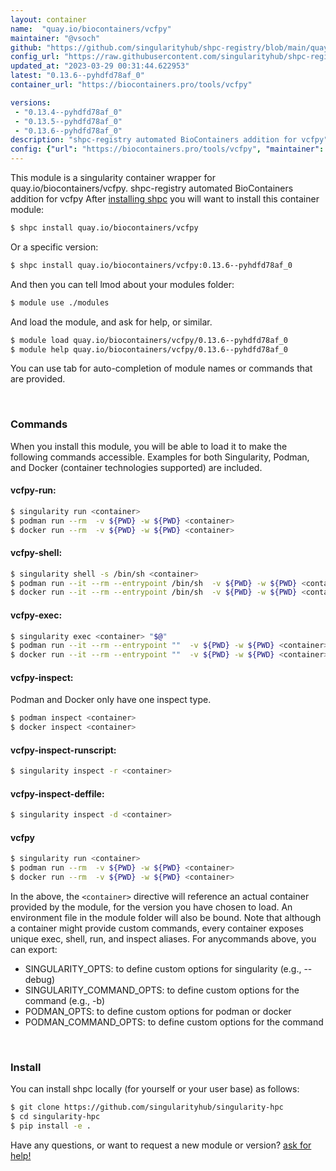 ```yaml
---
layout: container
name:  "quay.io/biocontainers/vcfpy"
maintainer: "@vsoch"
github: "https://github.com/singularityhub/shpc-registry/blob/main/quay.io/biocontainers/vcfpy/container.yaml"
config_url: "https://raw.githubusercontent.com/singularityhub/shpc-registry/main/quay.io/biocontainers/vcfpy/container.yaml"
updated_at: "2023-03-29 00:31:44.622953"
latest: "0.13.6--pyhdfd78af_0"
container_url: "https://biocontainers.pro/tools/vcfpy"

versions:
 - "0.13.4--pyhdfd78af_0"
 - "0.13.5--pyhdfd78af_0"
 - "0.13.6--pyhdfd78af_0"
description: "shpc-registry automated BioContainers addition for vcfpy"
config: {"url": "https://biocontainers.pro/tools/vcfpy", "maintainer": "@vsoch", "description": "shpc-registry automated BioContainers addition for vcfpy", "latest": {"0.13.6--pyhdfd78af_0": "sha256:bf89f7bc5545f59705e640d3077f8837950c08f7103c7cf182b2311f1a6ffd85"}, "tags": {"0.13.4--pyhdfd78af_0": "sha256:bd650b279f85c24c8f3626893213f521159322b0209fc5029efa997f2ffac033", "0.13.5--pyhdfd78af_0": "sha256:f34797abe6f0f65697ecb9caf8300d68122ea96e12beb2f86faff6f072ad3878", "0.13.6--pyhdfd78af_0": "sha256:bf89f7bc5545f59705e640d3077f8837950c08f7103c7cf182b2311f1a6ffd85"}, "docker": "quay.io/biocontainers/vcfpy"}
---
```


This module is a singularity container wrapper for quay.io/biocontainers/vcfpy.
shpc-registry automated BioContainers addition for vcfpy
After [installing shpc](#install) you will want to install this container module:


```bash
$ shpc install quay.io/biocontainers/vcfpy
```

Or a specific version:

```bash
$ shpc install quay.io/biocontainers/vcfpy:0.13.6--pyhdfd78af_0
```

And then you can tell lmod about your modules folder:

```bash
$ module use ./modules
```

And load the module, and ask for help, or similar.

```bash
$ module load quay.io/biocontainers/vcfpy/0.13.6--pyhdfd78af_0
$ module help quay.io/biocontainers/vcfpy/0.13.6--pyhdfd78af_0
```

You can use tab for auto-completion of module names or commands that are provided.

<br>

### Commands

When you install this module, you will be able to load it to make the following commands accessible.
Examples for both Singularity, Podman, and Docker (container technologies supported) are included.

#### vcfpy-run:

```bash
$ singularity run <container>
$ podman run --rm  -v ${PWD} -w ${PWD} <container>
$ docker run --rm  -v ${PWD} -w ${PWD} <container>
```

#### vcfpy-shell:

```bash
$ singularity shell -s /bin/sh <container>
$ podman run --it --rm --entrypoint /bin/sh  -v ${PWD} -w ${PWD} <container>
$ docker run --it --rm --entrypoint /bin/sh  -v ${PWD} -w ${PWD} <container>
```

#### vcfpy-exec:

```bash
$ singularity exec <container> "$@"
$ podman run --it --rm --entrypoint ""  -v ${PWD} -w ${PWD} <container> "$@"
$ docker run --it --rm --entrypoint ""  -v ${PWD} -w ${PWD} <container> "$@"
```

#### vcfpy-inspect:

Podman and Docker only have one inspect type.

```bash
$ podman inspect <container>
$ docker inspect <container>
```

#### vcfpy-inspect-runscript:

```bash
$ singularity inspect -r <container>
```

#### vcfpy-inspect-deffile:

```bash
$ singularity inspect -d <container>
```



#### vcfpy

```bash
$ singularity run <container>
$ podman run --rm  -v ${PWD} -w ${PWD} <container>
$ docker run --rm  -v ${PWD} -w ${PWD} <container>
```


In the above, the `<container>` directive will reference an actual container provided
by the module, for the version you have chosen to load. An environment file in the
module folder will also be bound. Note that although a container
might provide custom commands, every container exposes unique exec, shell, run, and
inspect aliases. For anycommands above, you can export:

 - SINGULARITY_OPTS: to define custom options for singularity (e.g., --debug)
 - SINGULARITY_COMMAND_OPTS: to define custom options for the command (e.g., -b)
 - PODMAN_OPTS: to define custom options for podman or docker
 - PODMAN_COMMAND_OPTS: to define custom options for the command

<br>

### Install

You can install shpc locally (for yourself or your user base) as follows:

```bash
$ git clone https://github.com/singularityhub/singularity-hpc
$ cd singularity-hpc
$ pip install -e .
```

Have any questions, or want to request a new module or version? [ask for help!](https://github.com/singularityhub/singularity-hpc/issues)
